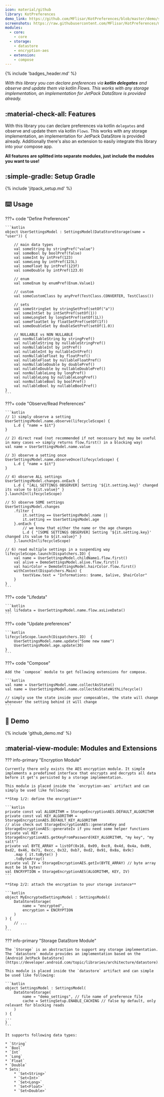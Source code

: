 ```yaml
---
icon: material/github
library: KotPreferences
demo_link: https://github.com/MFlisar/KotPreferences/blob/master/demo/src/main/java/com/michaelflisar/kotpreferences/demo
screenshots: https://raw.githubusercontent.com/MFlisar/KotPreferences/master/screenshots
modules:
  - core: 
    - core
  - storage:
    - datastore
    - encryption-aes
  - extension:
    - compose
---
```


{% include 'badges_header.md' %}

<i>With this library you can declare preferences via **kotlin delegates** and observe and update them via kotlin Flows. This works with any storage implementation, an implementation for JetPack DataStore is provided already.</i>

## :material-check-all: Features

With this library you can declare preferences via kotlin `delegates` and observe and update them via kotlin `Flows`. This works with any storage implementation, an implementation for JetPack DataStore is provided already. Additionally there's also an extension to easily integrate this library into your compose app.

**All features are splitted into separate modules, just include the modules you want to use!**

## :simple-gradle: Setup Gradle

{% include 'jitpack_setup.md' %}

## :keyboard: Usage

???+ code "Define Preferences"

    ```kotlin
    object UserSettingsModel : SettingsModel(DataStoreStorage(name = "user")) {

        // main data types
        val someString by stringPref("value")
        val someBool by boolPref(false)
        val someInt by intPref(123)
        val someLong by intPref(123L)
        val someFloat by intPref(123f)
        val someDouble by intPref(123.0)
        
        // enum
        val someEnum by enumPref(Enum.Value1)
        
        // custom
        val someCustomClass by anyPref(TestClass.CONVERTER, TestClass())
        
        // sets
        val someStringSet by stringSetPref(setOf("a"))
        val someIntSet by intSetPref(setOf(1))
        val someLongSet by longSetPref(setOf(1L))
        val someFloatSet by floatSetPref(setOf(1f))
        val someDoubleSet by doubleSetPref(setOf(1.0))
        
        // NULLABLE vs NON NULLABLE
        val nonNullableString by stringPref()
        val nullableString by nullableStringPref()
        val nonNullableInt by intPref()
        val nullableInt by nullableIntPref()
        val nonNullableFloat by floatPref()
        val nullableFloat by nullableFloatPref()
        val nonNullableDouble by doublePref()
        val nullableDouble by nullableDoublePref()
        val nonNullableLong by longPref()
        val nullableLong by nullableLongPref()
        val nonNullableBool by boolPref()
        val nullableBool by nullableBoolPref()
    }
    ```

???+ code "Observe/Read Preferences"

    ```kotlin
    // 1) simply observe a setting
    UserSettingsModel.name.observe(lifecycleScope) {
        L.d { "name = $it"}
    }

    // 2) direct read (not recommended if not necessary but may be useful in many cases => simply returns flow.first() in a blocking way)
    val name = UserSettingsModel.name.value

    // 3) observe a setting once
    UserSettingsModel.name.observeOnce(lifecycleScope) {
        L.d { "name = $it"}
    }

    // 4) observe ALL settings
    UserSettingsModel.changes.onEach {
        L.d { "[ALL SETTINGS OBSERVER] Setting '${it.setting.key}' changed its value to ${it.value}" }
    }.launchIn(lifecycleScope)

    // 5) observe SOME settings
    UserSettingsModel.changes
        .filter {
            it.setting == UserSettingsModel.name ||
            it.setting == UserSettingsModel.age
        }.onEach {
            // we know that either the name or the age changes
            L.d { "[SOME SETTINGS OBSERVER] Setting '${it.setting.key}' changed its value to ${it.value}" }
        }.launchIn(lifecycleScope)
        
    // 6) read multiple settings in a suspending way
    lifecycleScope.launch(Dispatchers.IO) {
        val name = UserSettingsModel.childName1.flow.first()
        val alive = DemoSettingsModel.alive.flow.first()
        val hairColor = DemoSettingsModel.hairColor.flow.first()
        withContext(Dispatchers.Main) {
            textView.text = "Informations: $name, $alive, $hairColor"
        }
    }
    ```

???+ code "Lifedata"

    ```kotlin
    val lifedata = UserSettingsModel.name.flow.asLiveData()
    ```

???+ code "Update preferences"

    ```kotlin
    lifecycleScope.launch(Dispatchers.IO)  {
        UserSettingsModel.name.update("Some new name")
        UserSettingsModel.age.update(30)
    }
    ```

???+ code "Compose"

    Add the `compose` module to get following extensions for compose.

    ```kotlin
    val name = UserSettingsModel.name.collectAsState()
    val name = UserSettingsModel.name.collectAsStateWithLifecycle()

    // simply use the state inside your composables, the state will change whenever the setting behind it will change
    ```

## :dna: Demo

{% include 'github_demo.md' %}

## :material-view-module: Modules and Extensions

??? info-primary "Encryption Module"

    Currently there only exists the AES encryption module. It simple implements a predefined interface that encrypts and decrypts all data before it get's persisted by a storage implementation.

    This module is placed inside the `encrpytion-aes` artifact and can simply be used like following:

    **Step 1/2: define the encryption**

    ```kotlin
    private const val ALGORITHM = StorageEncryptionAES.DEFAULT_ALGORITHM
    private const val KEY_ALGORITHM = StorageEncryptionAES.DEFAULT_KEY_ALGORITHM
    // also check out StorageEncryptionAES::generateKey and StorageEncryptionAES::generateIv if you need some helper functions
    private val KEY = StorageEncryptionAES.getKeyFromPassword(KEY_ALGORITHM, "my key", "my salt")
    private val BYTE_ARRAY = listOf(0x16, 0x09, 0xc0, 0x4d, 0x4a, 0x09, 0xd2, 0x46, 0x71, 0xcc, 0x32, 0xb7, 0xd2, 0x91, 0x8a, 0x9c)
        .map { it.toByte() }
        .toByteArray()
    private val IV = StorageEncryptionAES.getIv(BYTE_ARRAY) // byte array must be 16 bytes!
    val ENCRYPTION = StorageEncryptionAES(ALGORITHM, KEY, IV)
    ```

    **Step 2/2: attach the encryption to your storage instance**

    ```kotlin
    object MyEncryptedSettingsModel : SettingsModel(
        DataStoreStorage(
            name = "encrypted",
            encryption = ENCRYPTION
        )
    ) {
        // ...
    }
    ```

??? info-primary "Storage DataStore Module"

    The `Storage` is an abstraction to support any storage implementation. The `datastore` module provides an implementation based on the [Android JetPack DataStore](https://developer.android.com/topic/libraries/architecture/datastore).

    This module is placed inside the `datastore` artifact and can simple be used like following:

    ```kotlin
    object SettingsModel : SettingsModel(
        DataStoreStorage(
            name = "demo_settings", // file name of preference file
            cache = SettingSetup.ENABLE_CACHING // false by default, only relevant for blocking reads
        )
    ) {
    ...
    }
    ```

    It supports following data types:

    * `String`
    * `Bool`
    * `Int`
    * `Long`
    * `Float`
    * `Double`
    * Sets:
        * `Set<String>`
        * `Set<Int>`
        * `Set<Long>`
        * `Set<Float>`
        * `Set<Double>`